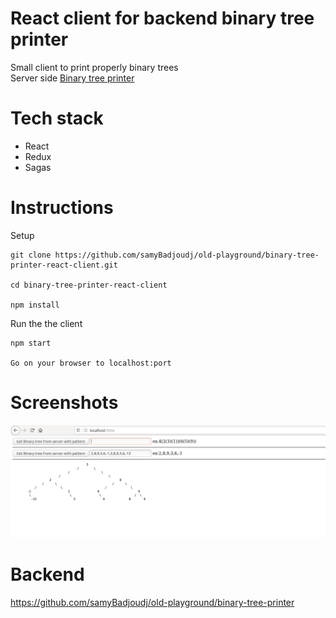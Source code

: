 # React client for backend binary tree printer 

Small client to print properly binary trees  
Server side [Binary tree printer](https://github.com/samyBadjoudj/old-playground/binary-tree-printer/)

# Tech stack
- React
- Redux
- Sagas 

# Instructions

Setup

```
git clone https://github.com/samyBadjoudj/old-playground/binary-tree-printer-react-client.git

cd binary-tree-printer-react-client

npm install
```

Run the the client

```
npm start

Go on your browser to localhost:port

```

# Screenshots 

![console print binary tree](https://raw.githubusercontent.com/samyBadjoudj/binary-tree-printer-react-client/master/client_binary_tree_web.png)

# Backend 

https://github.com/samyBadjoudj/old-playground/binary-tree-printer

